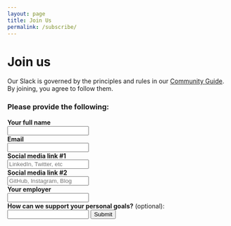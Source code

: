 ```yaml
---
layout: page
title: Join Us
permalink: /subscribe/
---
```


# Join us

Our Slack is governed by the principles and rules in our [Community Guide](/community-guide). By joining, you agree to follow them.

<h3>Please provide the following:</h3>
<form class="join-form" method="POST" target="_blank" class="marg-b-4" data-netlify="true" action="/welcome" netlify-honeypot="bot-field">
  <label style="display:none">
    Don’t fill this out if you’re human: <input name="bot-field" />
  </label>
  <label for="name">
    <div><b>Your full name</b></div>
    <input id="name" type="text" required name="name">
  </label>
  <label for="email">
    <div><b>Email</b></div>
    <input id="email" type="email" required name="email">
  </label>
  <label for="social">
    <div><b>Social media link #1</b></div>
    <input placeholder="LinkedIn, Twitter, etc" id="social" required type="text" name="social_media_1" title="enter a valid url">
    <div><b>Social media link #2</b></div>  
    <input placeholder="GitHub, Instagram, Blog" type="text" required name="social_media_2" title="enter a valid url">
  </label>
  <label for="company_name">
    <div><b>Your employer</b></div>
    <input id="company_name" type="text" name="company_name" required>
  </label>
  <label for="human-referrer">
    <div><b>How can we support your personal goals?</b> (optional):</div>
    <input id="human-referrer" type="text" name="human-referrer">
  </label>
  <input type="submit" value="Submit">
</form>
